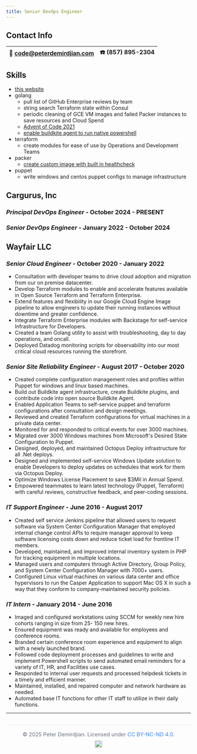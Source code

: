 ```yaml
---
title: Senior DevOps Engineer
---
```


## Contact Info

| :email: [code@peterdemirdjian.com](mailto:code@peterdemirdjian.com)| :phone: (857) 895-2304  |
| :---------------------: |:--------------:|

## Skills

* [this website](https://github.com/pdemirdjian/peterdemirdjiancom)
* golang
  * pull list of GitHub Enterprise reviews by team
  * string search Terraform state within Consul
  * periodic cleaning of GCE VM images and failed Packer instances to save resources and Cloud Spend
  * [Advent of Code 2021](https://github.com/pdemirdjian/adventofcode21)
  * [enable buildkite agent to run native powershell](https://github.com/buildkite/agent/pull/1122)
* terraform
  * create modules for ease of use by Operations and Development Teams
* packer
  * [create custom image with built in healthcheck](https://github.com/pdemirdjian/infra/blob/main/images/itsademergency_com_nginx.pkr.hcl)
* puppet
  * write windows and centos puppet configs to manage infrastructure

## Cargurus, Inc

### _Principal DevOps Engineer_ - October 2024 - PRESENT

### _Senior DevOps Engineer_ - January 2022 - October 2024

## Wayfair LLC

### _Senior Cloud Engineer_ - October 2020 - January 2022

* Consultation with developer teams to drive cloud adoption and migration from our on premise datacenter.
* Develop Terraform modules to enable and accelerate features available in Open Source Terraform and Terraform Enterprise.
* Extend features and flexibility in our Google Cloud Engine Image pipeline to allow engineers to update their running instances without downtime and greater confidence.
* Integrate Terraform Enterprise modules with Backstage for self-service Infrastructure for Developers.
* Created a team Golang utility to assist with troubleshooting, day to day operations, and oncall.
* Deployed Datadog monitoring scripts for observability into our most critical cloud resources running the storefront.

### _Senior Site Reliability Engineer_ - August 2017 - October 2020

* Created complete configuration management roles and profiles within Puppet for windows and linux based machines.
* Build out Buildkite agent infrastructure, create Buildkite plugins, and contribute code into open source Buildkite Agent.
* Enabled Application Teams to self-service puppet and terraform configurations after consultation and design meetings.
* Reviewed and created Terraform configurations for virtual machines in a private data center.
* Monitored for and responded to critical events for over 3000 machines.
* Migrated over 3000 Windows machines from Microsoft's Desired State Configuration to Puppet.
* Designed, deployed, and maintained Octopus Deploy infrastructure for all .Net deploys.
* Designed and implemented self-service Windows Update solution to enable Developers to deploy updates on schedules that work for them via Octopus Deploy.
* Optimize Windows License Placement to save $3Mil in Annual Spend.
* Empowered teammates to learn latest technology (Puppet, Terraform) with careful reviews, constructive feedback, and peer-coding sessions.

### _IT Support Engineer_ - June 2016 - August 2017

* Created self service Jenkins pipeline that allowed users to request software via System Center Configuration Manager that employed internal change control APIs to require manager approval to keep software licensing costs down and reduce ticket load for frontline IT members.
* Developed, maintained, and improved internal inventory system in PHP for tracking equipment in multiple locations.
* Managed users and computers through Active Directory, Group Policy, and System Center Configuration Manager with 7000+ users.
* Configured Linux virtual machines on various data center and office hypervisors to run the Casper Application to support Mac OS X in such a way that they conform to company-maintained security policies.

### _IT Intern_ - January 2014 - June 2016

* Imaged and configured workstations using SCCM for weekly new hire cohorts ranging in size from 25- 150 new hires.
* Ensured equipment was ready and available for employees and conference rooms.
* Branded certain conference room experience and equipment to align with a newly launched brand.
* Followed code deployment processes and guidelines to write and implement Powershell scripts to send automated email reminders for a variety of IT, HR, and Facilities use cases.
* Responded to internal user requests and processed helpdesk tickets in a timely and efficient manner.
* Maintained, installed, and repaired computer and network hardware as needed.
* Automated base IT functions for other IT staff to utilize in their daily functions.

---

<div style="text-align: center; margin-top: 2rem; padding: 1rem 0; border-top: 1px solid #e2e8f0; font-size: 0.9rem; color: #6b7280;">
  <div style="margin-bottom: 0.5rem;">
    © 2025 Peter Demirdjian. Licensed under 
    <a href="/license.html" style="color: #3b82f6; text-decoration: none;">CC BY-NC-ND 4.0</a>.
  </div>
  <div>
    <a rel="license noopener" href="https://creativecommons.org/licenses/by-nc-nd/4.0/" target="_blank">
      <img alt="Creative Commons License" style="border-width:0; height: 20px;" 
           src="https://i.creativecommons.org/l/by-nc-nd/4.0/88x31.png" />
    </a>
  </div>
</div>
